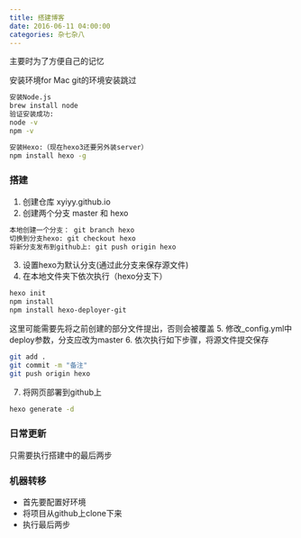 ```yaml
---
title: 搭建博客
date: 2016-06-11 04:00:00
categories: 杂七杂八
---
```


主要时为了方便自己的记忆

安装环境for Mac
git的环境安装跳过
```bash
安装Node.js
brew install node  
验证安装成功:
node -v
npm -v
```
<!--more-->
```bash
安装Hexo:（现在hexo3还要另外装server）
npm install hexo -g
```
### 搭建
1. 创建仓库  xyiyy.github.io
2. 创建两个分支 master 和 hexo
```bash
本地创建一个分支： git branch hexo
切换到分支hexo: git checkout hexo
将新分支发布到github上: git push origin hexo
```
3. 设置hexo为默认分支(通过此分支来保存源文件)
4. 在本地文件夹下依次执行（hexo分支下）
```bash
hexo init
npm install
npm install hexo-deployer-git
```
这里可能需要先将之前创建的部分文件提出，否则会被覆盖
5. 修改_config.yml中deploy参数，分支应改为master
6. 依次执行如下步骤，将源文件提交保存
```bash
git add .
git commit -m "备注"
git push origin hexo
```
7. 将网页部署到github上
```bash
hexo generate -d
```

### 日常更新
只需要执行搭建中的最后两步

### 机器转移
+ 首先要配置好环境
+ 将项目从github上clone下来
+ 执行最后两步
